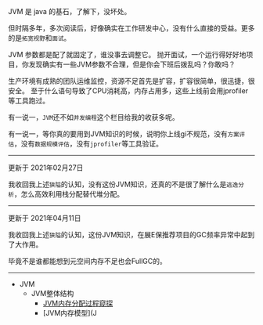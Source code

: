 JVM 是 java 的基石，了解下，没坏处。

但时隔多年，多次阅读后，好像确实在工作研发中心，没有什么直接的受益。更多的是`拓宽视野`和`面试`。


JVM 参数都是配了就固定了，谁没事去调整它。
抛开面试，一个运行得好好地项目，你发现确实有一些JVM参数不合理，但是你会下班后拨乱吗？你敢吗？

生产环境有成熟的团队运维监控，资源不足首先是扩容，扩容很简单，很迅捷，很安全。
至于什么语句导致了CPU消耗高，内存占用多，这些上线前会用jprofiler等工具跑过。

有一说一，`JVM`还不如`并发编程`这个栏目给我的收获多呢。

有一说一，等你真的要用到JVM知识的时候，说明你上线gi不规范，没有`方案评估`，没有`数据规模评估`，没有`jprofiler`等工具验证。

---

更新于 2021年02月27日

我收回我上述`狭隘`的认知，没有这份JVM知识，还真的不是很了解什么是`逃逸分析`，怎么高效利用栈分配替代堆分配。

---

更新于 2021年04月11日

我收回我上述`狭隘`的认知，这份JVM知识，在展E保推荐项目的GC频率异常中起到了大作用。

毕竟不是谁都能想到元空间内存不足也会FullGC的。

---
 

* JVM
  * JVM整体结构
      * [JVM内存分配过程窥探](JVM/JVM整体架构/JVM内存分配过程窥探.md)
      * [JVM内存模型](J
      